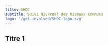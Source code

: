 ```yaml
---
title: SHOC
subtitle: Suivi Hivernal des Oiseaux Communs
logo: '/get-involved/SHOC-logo.svg'
---
```


## Titre 1
